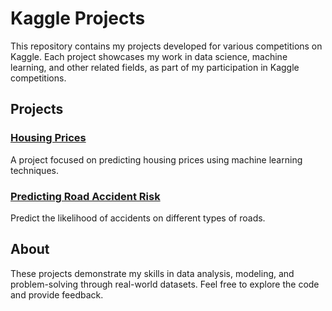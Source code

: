 # Kaggle Projects

This repository contains my projects developed for various competitions on Kaggle. Each project showcases my work in data science, machine learning, and other related fields, as part of my participation in Kaggle competitions.

## Projects

### [Housing Prices](https://github.com/tapheret2/Kaggle-Projects/tree/main/Housing%20Prices)
A project focused on predicting housing prices using machine learning techniques.

### [Predicting Road Accident Risk](https://github.com/tapheret2/Kaggle-Projects/tree/main/Predicting%20Road%20Accident%20Risk)
Predict the likelihood of accidents on different types of roads.

## About

These projects demonstrate my skills in data analysis, modeling, and problem-solving through real-world datasets. Feel free to explore the code and provide feedback.
